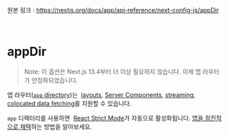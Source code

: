 원본 링크 : https://nextjs.org/docs/app/api-reference/next-config-js/appDir

<br>

# **appDir**

> Note: 이 옵션은 Next.js 13.4부터 더 이상 필요하지 않습니다. 이제 앱 라우터가 안정화되었습니다.

앱 라우터([`app` directory](https://nextjs.org/docs/app/building-your-application/routing))는  [layouts](https://nextjs.org/docs/app/building-your-application/routing/pages-and-layouts), [Server Components](https://nextjs.org/docs/getting-started/react-essentials#server-components), [streaming](https://nextjs.org/docs/app/building-your-application/routing/loading-ui-and-streaming), [colocated data fetching](https://nextjs.org/docs/app/building-your-application/data-fetching)를 지원할 수 있습니다.

`app` 디렉터리를 사용하면  [React Strict Mode](https://react.dev/reference/react/StrictMode)가 자동으로 활성화됩니다. [앱을 점진적으로 채택](https://nextjs.org/docs/pages/building-your-application/upgrading/app-router-migration#migrating-from-pages-to-app)하는 방법을 알아보세요.
